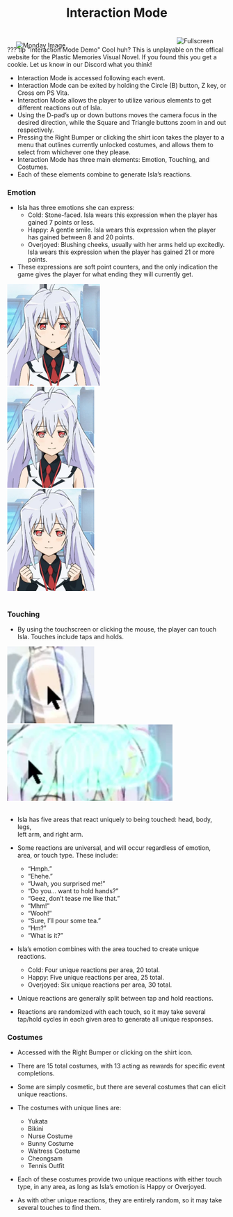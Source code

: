 <style>
  h1 { text-align: center; }
  h2 { text-align: center; }

        .content {
            padding: 20px;
        }
        .game-container {
            width: 100%;
            max-width: 1920px;
            margin: 0 auto;
            position: relative;
        }
        canvas {
            width: 100%;
            border-radius: 8px;
            height: auto;
        }
        .fullscreen-btn {
            position: absolute;
            bottom: 15x;
            right: 10px;
            cursor: pointer;
            border-radius: 8px;
        }
        .top-left-image {
            position: absolute;
            top: 10px;
            left: 0px;
            width: 200px;
            height: auto;
         }
</style>

# Interaction Mode
<body>
    <div class="content">
        <div class="game-container">
            <canvas class="emscripten" id="canvas" oncontextmenu="event.preventDefault()"></canvas>
            <div class="fullscreen-btn"><img src="TemplateData/fullscreen.png" width="38" height="38" alt="Fullscreen" title="Fullscreen" onclick="SetFullscreen(1);" /></div>
            <img src="monday.webp" alt="Monday Image" class="top-left-image">
        </div>
    </div>
    <script type='text/javascript'>
        var Module = {
            TOTAL_MEMORY: 268435456,
            errorhandler: null,
            compatibilitycheck: null,
            dataUrl: "Release/webgl.data",
            codeUrl: "Release/webgl.js",
            memUrl: "Release/webgl.mem"
        };
    </script>
    <script src="Release/UnityLoader.js"></script>
</body>
??? tip "Interaction Mode Demo"
    Cool huh? This is unplayable on the offical website for the Plastic Memories Visual Novel. If you found this you get a cookie. Let us know in our Discord what you think!

- Interaction Mode is accessed following each event.  
- Interaction Mode can be exited by holding the Circle (B) button, Z key, or Cross om PS Vita.
- Interaction Mode allows the player to utilize various elements to get different reactions out of Isla.  
- Using the D-pad’s up or down buttons moves the camera focus in the desired direction, while the Square and Triangle buttons zoom in and out respectively.  
- Pressing the Right Bumper or clicking the shirt icon takes the player to a menu that outlines currently unlocked costumes, and allows them to select from whichever one they please.  
- Interaction Mode has three main elements: Emotion, Touching, and Costumes.  
- Each of these elements combine to generate Isla’s reactions.  
  

### Emotion

- Isla has three emotions she can express:  
    - Cold: Stone-faced. Isla wears this expression when the player has gained 7 points or less.  
    - Happy: A gentle smile. Isla wears this expression when the player has gained between 8 and 20 points.  
    - Overjoyed: Blushing cheeks, usually with her arms held up excitedly. Isla wears this expression when the player has gained 21 or more points.  
- These expressions are soft point counters, and the only indication the game gives the player for what ending they will currently get.

<div class="steam-container">
    <div class="game-content2">
        <div class="game-item2">
            <img src="/assets/images/image13.webp" style="width: 213px;" class="game-image">
        </div>
        <div class="game-item2">
            <img src="/assets/images/image6.webp" style="width: 200px;" class="game-image">
        </div>
        <div class="game-item2">
            <img src="/assets/images/image14.webp" style="width: 200px;" class="game-image">
        </div>
    </div>
</div>
<br>

<!-- ![Cold](/assets/images/image13.webp)
![Happy](/assets/images/image6.webp)
![Overjoyed](/assets/images/image14.webp) -->

### Touching

- By using the touchscreen or clicking the mouse, the player can touch Isla. Touches include taps and holds.

<div class="steam-container">
    <div class="game-content2">
        <div class="game-item2">
            <img src="/assets/images/image7.webp" style="width: 200px;" class="game-image">
        </div>
        <div class="game-item2">
            <img src="/assets/images/image11.webp" style="width: 380px;" class="game-image">
        </div>
    </div>
</div>
<br>

- Isla has five areas that react uniquely to being touched: head, body, legs,   
  left arm, and right arm.  
- Some reactions are universal, and will occur regardless of emotion, area, or touch type. These include:

    - “Hmph.”  
    - “Ehehe.”  
    - “Uwah, you surprised me!”  
    - “Do you… want to hold hands?”  
    - “Geez, don’t tease me like that.”  
    - “Mhm!”  
    - “Wooh!”  
    - “Sure, I’ll pour some tea.”  
    - “Hm?”  
    - “What is it?”


- Isla’s emotion combines with the area touched to create unique reactions.  
    - Cold: Four unique reactions per area, 20 total.  
    - Happy: Five unique reactions per area, 25 total.  
    - Overjoyed: Six unique reactions per area, 30 total.  
- Unique reactions are generally split between tap and hold reactions.  
- Reactions are randomized with each touch, so it may take several tap/hold cycles in each given area to generate all unique responses.

### Costumes

- Accessed with the Right Bumper or clicking on the shirt icon.  
- There are 15 total costumes, with 13 acting as rewards for specific event completions.  
- Some are simply cosmetic, but there are several costumes that can elicit unique reactions.  
- The costumes with unique lines are:  

    - Yukata  
    - Bikini  
    - Nurse Costume  
    - Bunny Costume  
    - Waitress Costume  
    - Cheongsam  
    - Tennis Outfit

- Each of these costumes provide two unique reactions with either touch type, in any area, as long as Isla’s emotion is Happy or Overjoyed.  
- As with other unique reactions, they are entirely random, so it may take several touches to find them.